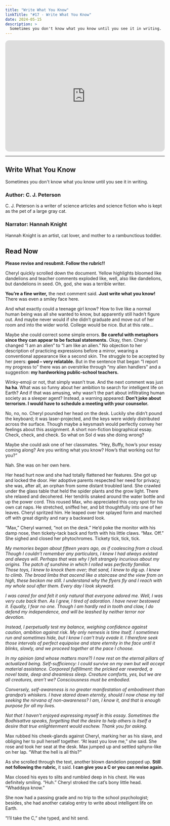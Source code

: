 ```yaml
---
title: "Write What You Know"
linkTitle: "#17 - Write What You Know"
date: 2024-05-15
description: > 
  Sometimes you don't know what you know until you see it in writing.
---
```


<iframe style="border-radius:12px" src="https://open.spotify.com/embed/episode/4ldWyDCnIq6hX7V6nRAyeW?utm_source=generator" width="100%" height="352" frameBorder="0" allowfullscreen="" allow="autoplay; clipboard-write; encrypted-media; fullscreen; picture-in-picture" loading="lazy"></iframe>

---

## Write What You Know

Sometimes you don't know what you know until you see it in writing.

### Author: C. J. Peterson

C. J. Peterson is a writer of science articles and science fiction who is kept as the pet of a large gray cat.

### Narrator: Hannah Knight

Hannah Knight is an artist, cat lover, and mother to a rambunctious toddler.

## Read Now

**Please revise and resubmit. Follow the rubric!!**

Cheryl quickly scrolled down the document. Yellow highlights bloomed like dandelions and teacher comments exploded like, well, also like dandelions, but dandelions in seed. Oh, god, she was a terrible writer. 

**You’re a fine writer,** the next comment said. **Just write what you know!** There was even a smiley face here. 

And what exactly could a teenage girl know? How to live like a normal human being was all she wanted to know, but apparently still hadn’t figure out. And maybe never would if she didn’t graduate and move out of her room and into the wider world. College would be nice. But at this rate… 

Maybe she could correct some simple errors. **Be careful with metaphors since they can appear to be factual statements.** Okay, then. Cheryl changed “I am an alien” to “I am like an alien.” No objection to her description of practicing expressions before a mirror, wearing a conventional appearance like a second skin. The struggle to be accepted by her peers: **good – very relatable.** But in the sentence that began “I report my progress to” there was an overstrike through “my alien handlers” and a suggestion: **my hardworking public-school teachers.**

Winky-emoji or not, that simply wasn’t true. And the next comment was just **ha ha**. What was so funny about her ambition to search for intelligent life on Earth? And if that was amusing, why wasn’t the part about infiltrating human society as a sleeper agent? Instead, a warning appeared: **Don’t joke about terrorism. I would have to schedule a meeting with your counselor.**

No, no, no. Cheryl pounded her head on the desk. Luckily she didn’t pound the keyboard; it was laser-projected, and the keys were widely distributed across the surface. Though maybe a keysmash would perfectly convey her feelings about this assignment. A short non-fiction biographical essay. Check, check, and check. So what on Sol d was she doing wrong? 

Maybe she could ask one of her classmates. “Hey, Buffy, how’s your essay coming along? Are you writing what you know? How’s that working out for you?” 

Nah. She was on her own here. 

Her head hurt now and she had totally flattened her features. She got up and locked the door. Her adoptive parents respected her need for privacy; she was, after all, an orphan from some distant troubled land. She crawled under the glass table that held the spider plants and the grow light. There she relaxed and decohered. Her tendrils snaked around the water bottle and up the power cord. This roused Max, who appreciated this cozy spot for his own cat naps. He stretched, sniffed her, and bit thoughtfully into one of her leaves. Cheryl spritzed him. He leaped over her splayed form and marched off with great dignity and nary a backward look.

“Max,” Cheryl warned, “not on the desk.” He’d poke the monitor with his damp nose, then tickety-tack back and forth with his little claws. “Max. Off.” She sighed and closed her phytochromes. Tickety tick, tick, tick. 

_My memories began about fifteen years ago, as if coalescing from a cloud. Though I couldn’t remember any particulars, I knew I had always existed and always will. Perhaps that was why I felt strangely incurious about my origins. The patch of sunshine in which I rolled was perfectly familiar. Those toys, I knew to knock them over; that sand, I knew to dig up. I knew to climb. The broad limbs that ascend like a staircase and the view from on high, these beckon me still. I understand why the flyers fly and I reach with my whole soul after them. Every day I look skyward._

_I was cared for and felt it only natural that everyone adored me. Well, I was very cute back then. As I grew, I tired of adoration. I have never bestowed it. Equally, I fear no one. Though I am hardly red in tooth and claw, I do defend my independence, and will be leashed by neither terror nor devotion._

_Instead, I perpetually test my balance, weighing confidence against caution, ambition against risk. My only nemesis is time itself. I sometimes run and sometimes hide, but I know I can’t truly evade it. I therefore seek those intervals of perfect equipoise and stare eternity in the face until it blinks, slowly, and we proceed together at the pace I choose._

_In my opinion (and whose matters more?) I now rest on the eternal pillars of actualized being. Self-sufficiency: I could survive on my own but will accept material assistance. Corporeal fulfillment: the pricked ear rewarded, a novel taste, deep and dreamless sleep. Creature comforts, yes, but we are all creatures, aren’t we? Consciousness must be embodied._

_Conversely, self-awareness is no greater manifestation of embodiment than grandpa’s whiskers. I have stared down eternity, should I now chase my tail seeking the nirvana of non-awareness? I am, I know it, and that is enough purpose for all my lives._

_Not that I haven’t enjoyed expressing myself in this essay. Sometimes the Bodhisattva speaks, forgetting that the desire to help others is itself a desire that true enlightenment would eschew. Thank you for asking._

Max rubbed his cheek-glands against Cheryl, marking her as his slave, and obliging her to pull herself together. “At least you love me,” she said. She rose and took her seat at the desk. Max jumped up and settled sphynx-like on her lap. “What the hell is all this?” 

As she scrolled through the text, another blown dandelion popped up. **Still not following the rubric,** it said. **I can give you a C or you can revise again.**

Max closed his eyes to slits and rumbled deep in his chest. He was definitely smiling. “Huh.” Cheryl stroked the cat’s bony little head. “Whaddaya know.” 

She now had a passing grade and no trip to the school psychologist; besides, she had another catalog entry to write about intelligent life on Earth. 

“I’ll take the C,” she typed, and hit send.